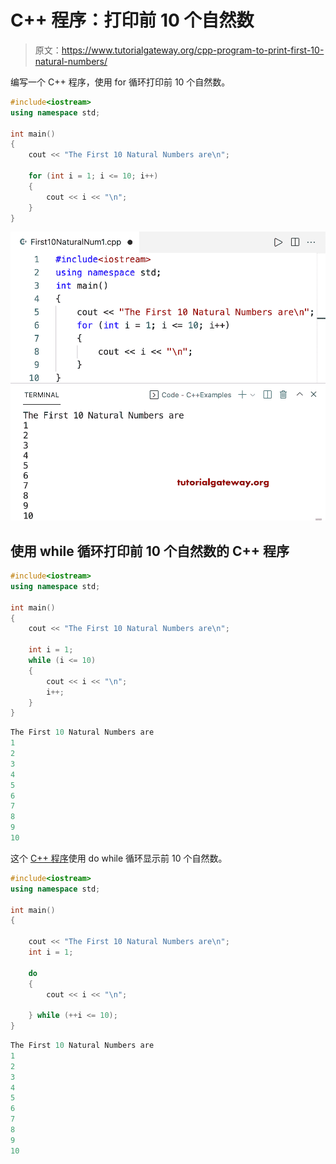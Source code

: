 # C++ 程序：打印前 10 个自然数

> 原文：<https://www.tutorialgateway.org/cpp-program-to-print-first-10-natural-numbers/>

编写一个 C++ 程序，使用 for 循环打印前 10 个自然数。

```cpp
#include<iostream>
using namespace std;

int main()
{
	cout << "The First 10 Natural Numbers are\n";

	for (int i = 1; i <= 10; i++)
	{
		cout << i << "\n";
	}
}
```

![C++ Program to Print First 10 Natural Numbers](img/8b8e1f774ea977d5bab92a472091be6d.png)

## 使用 while 循环打印前 10 个自然数的 C++ 程序

```cpp
#include<iostream>
using namespace std;

int main()
{
	cout << "The First 10 Natural Numbers are\n";

	int i = 1;
	while (i <= 10)
	{
		cout << i << "\n";
		i++;
	}
}
```

```cpp
The First 10 Natural Numbers are
1
2
3
4
5
6
7
8
9
10
```

这个 [C++ 程序](https://www.tutorialgateway.org/cpp-programs/)使用 do while 循环显示前 10 个自然数。

```cpp
#include<iostream>
using namespace std;

int main()
{

	cout << "The First 10 Natural Numbers are\n";
	int i = 1;

	do
	{
		cout << i << "\n";

	} while (++i <= 10);
}
```

```cpp
The First 10 Natural Numbers are
1
2
3
4
5
6
7
8
9
10
```